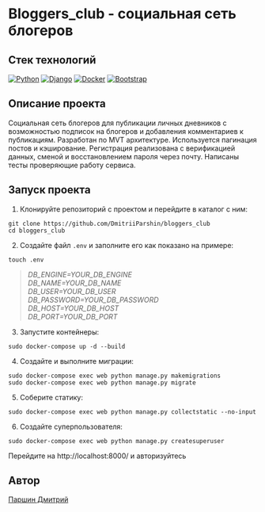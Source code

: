 # Bloggers_club - социальная сеть блогеров
## Стек технологий
[![Python](https://img.shields.io/badge/-Python-464646?style=flat-square&logo=Python)](https://www.python.org/)
[![Django](https://img.shields.io/badge/-Django-464646?style=flat-square&logo=Django)](https://www.djangoproject.com/)
[![Docker](https://img.shields.io/badge/-Docker-464646?style=flat-square&logo=Docker)](https://www.docker.com/)
[![Bootstrap](https://img.shields.io/badge/-Bootstrap-464646?style=flat-square&logo=Bootstrap)](https://getbootstrap.com/)
## Описание проекта
Социальная сеть блогеров для публикации личных дневников с возможностью подписок на блогеров и добавления комментариев к публикациям.
Разработан по MVT архитектуре. Используется пагинация постов и кэширование. Регистрация реализована с верификацией данных, сменой и восстановлением пароля через почту. Написаны тесты проверяющие работу сервиса.
## Запуск проекта
1. Клонируйте репозиторий с проектом и перейдите в каталог с ним:
```
git clone https://github.com/DmitriiParshin/bloggers_club
cd bloggers_club
```
2. Создайте файл `.env` и заполните его как показано на примере:
```
touch .env
```
>_DB_ENGINE=YOUR_DB_ENGINE  
DB_NAME=YOUR_DB_NAME  
DB_USER=YOUR_DB_USER  
DB_PASSWORD=YOUR_DB_PASSWORD  
DB_HOST=YOUR_DB_HOST  
DB_PORT=YOUR_DB_PORT_  

3. Запустите контейнеры:
```
sudo docker-compose up -d --build
```
4. Создайте и выполните миграции:
```
sudo docker-compose exec web python manage.py makemigrations
sudo docker-compose exec web python manage.py migrate
```
5. Соберите статику:
```
sudo docker-compose exec web python manage.py collectstatic --no-input
```
6. Создайте суперпользователя:
```
sudo docker-compose exec web python manage.py createsuperuser
```
Перейдите на http://localhost:8000/ и авторизуйтесь
## Автор
[Паршин Дмитрий](https://github.com/DmitriiParshin)